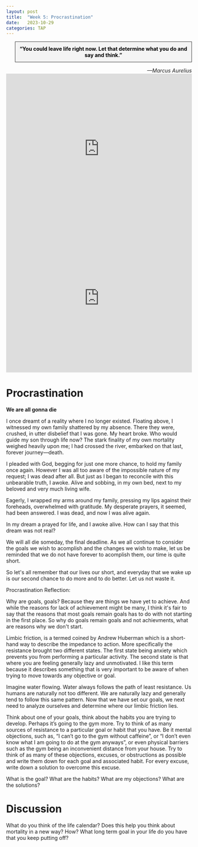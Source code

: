 ```yaml
---
layout: post
title:  "Week 5: Procrastination"
date:   2023-10-29
categories: TAP
---
```


<blockquote style="background-color: #f4f4f4; border: 1px solid #333; padding: 10px; text-align: center;">
    <strong style="color: black;">“You could leave life right now. Let that determine what you do and say and think.”</strong>
</blockquote>
<cite style="text-align: right; display: block;">—Marcus Aurelius</cite>

<iframe width="100%" height="405" src="https://www.youtube.com/embed/arj7oStGLkU?si=yeUWuZOc3YrcdVaN" title="YouTube video player" frameborder="0" allow="accelerometer; autoplay; clipboard-write; encrypted-media; gyroscope; picture-in-picture; web-share" allowfullscreen></iframe>

<iframe width="100%" height="405" src="https://www.youtube.com/embed/Jbt6VGOYU3E?si=mqOq0D8V85S6p6oI" title="YouTube video player" frameborder="0" allow="accelerometer; autoplay; clipboard-write; encrypted-media; gyroscope; picture-in-picture; web-share" allowfullscreen></iframe>

# Procrastination

**We are all gonna die**

I once dreamt of a reality where I no longer existed. Floating above, I witnessed my own family shattered by my absence. There they were, crushed, in utter disbelief that I was gone. My heart broke. Who would guide my son through life now? The stark finality of my own mortality weighed heavily upon me; I had crossed the river, embarked on that last, forever journey—death.

I pleaded with God, begging for just one more chance, to hold my family once again. However I was all too aware of the impossible nature  of my request; I was dead after all. But just as I began to reconcile with this unbearable truth, I awoke. Alive and sobbing, in my own bed, next to my beloved and very much living wife.

Eagerly, I wrapped my arms around my family, pressing my lips against their foreheads, overwhelmed with gratitude. My desperate prayers, it seemed, had been answered. I was dead, and now I was alive again. 

In my dream a prayed for life, and I awoke alive. How can I say that this dream was not real? 

We will all die someday, the final deadline. As we all continue to consider the goals we wish to acomplish and the changes we wish to make, let us be reminded that we do not have forever to acomplish them, our time is quite short. 

So let's all remember that our lives our short, and everyday that we wake up is our second chance to do more and to do better. Let us not waste it. 

Procrastination Reflection:

Why are goals, goals? Because they are things we have yet to achieve. And while the reasons for lack of achievement might be many, I think it's fair to say that the reasons that most goals remain goals has to do with not starting in the first place. So why do goals remain goals and not achievments, what are reasons why we don't start. 

Limbic friction, is a termed coined by Andrew Huberman which is a short-hand way to describe the impedance to action. More specifically the resistance brought two different states. The first state being anxiety which prevents you from performing a particular activity. The second state is that where you are feeling generally lazy and unmotivated. I like this term because it describes something that is very important to be aware of when trying to move towards any objective or goal. 

Imagine water flowing. Water always follows the path of least resistance. Us humans are naturally not too different. We are naturally lazy and generally tend to follow this same pattern. Now that we have set our goals, we next need to analyze ourselves and determine where our limbic friction lies.

Think about one of your goals, think about the habits you are trying to develop. Perhaps it’s going to the gym more. Try to think of as many sources of resistance to a particular goal or habit that you have. Be it mental objections, such as, “I can’t go to the gym without caffeine”, or “I don’t even know what I am going to do at the gym anyways”, or even physical barriers such as the gym being an inconvenient distance from your house.
Try to think of as many of these objections, excuses, or obstructions as possible and write them down for each goal and associated habit. For every excuse, write down a solution to overcome this excuse. 

What is the goal? 
What are the habits?
What are my objections?
What are the solutions?


# Discussion
What do you think of the life calendar? Does this help you think about mortality in a new way? How? What long term goal in your life do you have that you keep putting off? 

